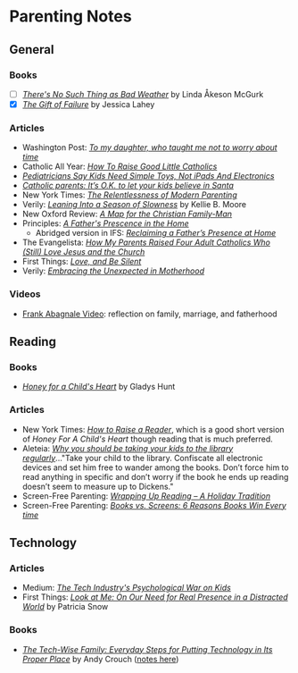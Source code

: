 # Parenting Notes


## General

### Books
- [ ] [*There's No Such Thing as Bad Weather*](https://www.amazon.com/Theres-Such-Thing-Bad-Weather/dp/150114362X/ref=sr_1_1?crid=20911MCXTRS4R&keywords=There%27s+No+Such+Thing+as+Bad+Weather&qid=1551747529&s=gateway&sprefix=shadow+white+9%2F1%2Caps%2C167&sr=8-1) by Linda Åkeson McGurk
- [x] [*The Gift of Failure*](https://www.amazon.com/Gift-Failure-Parents-Children-Succeed/dp/0062299255/ref=sr_1_1?crid=20911MCXTRS4R&keywords=the+gift+of+failure&qid=1551747643&s=gateway&sprefix=shadow+white+9%2F1%2Caps%2C167&sr=8-1) by Jessica Lahey

### Articles
- Washington Post: [*To my daughter, who taught me not to worry about time*](https://www.washingtonpost.com/opinions/to-my-daughter-who-taught-me-not-to-worry-about-time/2018/06/06/163dc034-6900-11e8-bea7-c8eb28bc52b1_story.html?utm_term=.bc1e7db291ad)
- Catholic All Year: [*How To Raise Good Little Catholics*](http://www.catholicallyear.com/2015/08/how-to-raise-good-little-catholics.html)
- [*Pediatricians Say Kids Need Simple Toys, Not iPads And Electronics*](https://www.scarymommy.com/aap-statement-toys-electronics/?utm_source=FB)
- [*Catholic parents: It’s O.K. to let your kids believe in Santa*](https://www.americamagazine.org/faith/2018/12/18/catholic-parents-its-ok-let-your-kids-believe-santa)
- New York Times: [*The Relentlessness of Modern Parenting*](https://www.nytimes.com/2018/12/25/upshot/the-relentlessness-of-modern-parenting.html)
- Verily: [*Leaning Into a Season of Slowness*](https://verilymag.com/2019/01/why-im-embracing-a-season-of-slowness?fbclid=IwAR3TMbjfbz2rAf6BzHEqtv891VDLTszvAFB1FPhrN0ymjNQN8k5rEDFZ_Gg) by Kellie B. Moore
- New Oxford Review: [*A Map for the Christian Family-Man*](https://www.newoxfordreview.org/documents/a-map-for-the-christian-family-man/)
- Principles: [*A Father's Prescence in the Home*](https://www.getprinciples.com/a-fathers-presence-in-the-home/)
  - Abridged version in IFS: [*Reclaiming a Father’s Presence at Home*](https://ifstudies.org/blog/reclaiming-a-fathers-presence-at-home)
- The Evangelista: [*How My Parents Raised Four Adult Catholics Who (Still) Love Jesus and the Church*](https://www.theevangelista.com/faith/raising-kids-who-stay-catholic)
- First Things: [*Love, and Be Silent*](https://www.firstthings.com/article/2019/05/love-and-be-silent)
- Verily: [*Embracing the Unexpected in Motherhood*](https://verilymag.com/2019/04/embracing-the-lovely-unpredictability-of-motherhood)

### Videos
- [Frank Abagnale Video](https://youtu.be/vsMydMDi3rI?t=1273): reflection on family, marriage, and fatherhood





## Reading

### Books
- [*Honey for a Child's Heart*](https://www.amazon.com/Honey-Childs-Heart-Gladys-Hunt/dp/0310242460/ref=sr_1_1?ie=UTF8&qid=1532371458&sr=8-1&keywords=honey+for+a+child%27s+heart) by Gladys Hunt

### Articles
- New York Times: [*How to Raise a Reader*](https://www.nytimes.com/guides/books/how-to-raise-a-reader
), which is a good short version of *Honey For A Child's Heart* though reading that is much preferred.
- Aleteia: [*Why you should be taking your kids to the library regularly*](https://aleteia.org/2018/04/15/why-regular-visits-to-the-library-is-a-must-for-all-kids/)..."Take your child to the library. Confiscate all electronic devices and set him free to wander among the books. Don’t force him to read anything in specific and don’t worry if the book he ends up reading doesn’t seem to measure up to Dickens."
- Screen-Free Parenting: [*Wrapping Up Reading – A Holiday Tradition*](https://www.screenfreeparenting.com/wrapping-up-reading-a-holiday-tradition/)
- Screen-Free Parenting: [*Books vs. Screens: 6 Reasons Books Win Every time*](https://www.screenfreeparenting.com/books-vs-screens-6-reasons-books-win-everytime/)




## Technology

### Articles
- Medium: [*The Tech Industry's Psychological War on Kids*](https://medium.com/@richardnfreed/the-tech-industrys-psychological-war-on-kids-c452870464ce)
- First Things: [*Look at Me: On Our Need for Real Presence in a Distracted World*](https://www.firstthings.com/article/2016/05/look-at-me) by Patricia Snow

### Books
- [*The Tech-Wise Family: Everyday Steps for Putting Technology in Its Proper Place*](https://www.amazon.com/Tech-Wise-Family-Everyday-Putting-Technology/dp/0801018668/ref=sr_1_1?ie=UTF8&qid=1542477081&sr=8-1&keywords=the+tech+wise+family) by Andy Crouch ([notes here](https://github.com/mkudija/mkudija.github.io/blob/master/reading/notes/2018-11-17-The%20Tech-Wise%20Family.md))
